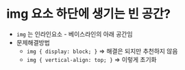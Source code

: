 # img 요소 하단에 생기는 빈 공간?



- `img` 는 인라인요소 - 베이스라인의 아래 공간임
- 문제해결방법
  - ```img { display: block; }``` => 해결은 되지만 추천하지 않음
  - ```img { vertical-align: top; }``` => 이렇게 초기화